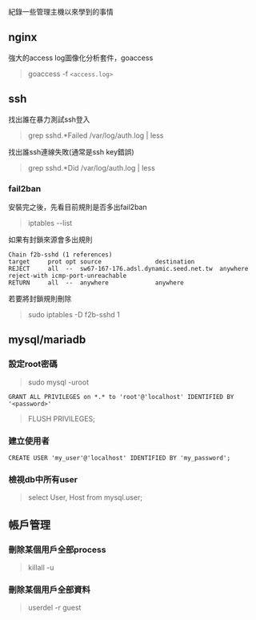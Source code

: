 紀錄一些管理主機以來學到的事情

## nginx

強大的access log圖像化分析套件，goaccess

> goaccess -f `<access.log>`


## ssh

找出誰在暴力測試ssh登入
> grep sshd.\*Failed /var/log/auth.log | less

找出誰ssh連線失敗(通常是ssh key錯誤)
> grep sshd.*Did /var/log/auth.log | less

### fail2ban

安裝完之後，先看目前規則是否多出fail2ban
> iptables --list

如果有封鎖來源會多出規則
```
Chain f2b-sshd (1 references)
target     prot opt source               destination
REJECT     all  --  sw67-167-176.adsl.dynamic.seed.net.tw  anywhere             reject-with icmp-port-unreachable
RETURN     all  --  anywhere             anywhere
```

若要將封鎖規則刪除
> sudo iptables -D f2b-sshd 1

## mysql/mariadb

### 設定root密碼

> sudo mysql -uroot

`GRANT ALL PRIVILEGES on *.* to 'root'@'localhost' IDENTIFIED BY '<password>'`
  
> FLUSH PRIVILEGES;

### 建立使用者

`CREATE USER 'my_user'@'localhost' IDENTIFIED BY 'my_password';`

### 檢視db中所有user

> select User, Host from mysql.user; 



## 帳戶管理

### 刪除某個用戶全部process
> killall -u <username>
  
### 刪除某個用戶全部資料
> userdel -r guest

